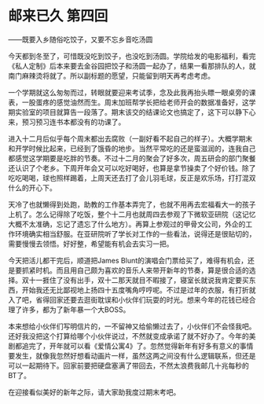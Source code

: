 # 邮来已久 第四回

——既要入乡随俗吃饺子，又要不忘乡音吃汤圆

今天都到冬至了，可惜既没吃到饺子，也没吃到汤圆。学院给发的电影福利，看完《私人定制》后本来要去金谷园把饺子和汤圆一起办了，结果一看那排队的人，就南门麻辣烫将就了。所以副标题的愿望，只能留到明天再考虑考虑。

一个学期就这么匆匆而过，转眼就要迎来考试季，念及此我再抬头瞟一眼桌旁的课表，一股蛋疼的感觉油然而生。周末加班帮学长把给老师开会的数据准备好，这学期实验室的项目就算告一段落了。期末该交的结课论文也搞定了，这下可以静下心来，预习预习连书本都没有的功课了。

进入十二月后似乎每个周末都出去腐败（一副好看不起自己的样子）。大概学期末和开学时候比起来，已经到了饿昏的地步。当然平常吃的还是蛮滋润的，连我自己都感觉这学期要是吃胖的节奏。不过十二月的聚会了好多次，周五研会的部门聚餐还认识了个老乡。下周开年会又可以吃好喝好，也算是拿节操卖了个好价钱。除了吃吃喝喝，球也照样踢着，上周天还去打了会儿羽毛球，反正是欢乐场，打打混双什么的开心下。

天冷了也就懒得到处跑，助教的工作基本弄完了，也就不用再去宏福看大一的孩子上机了。怎么记得除了吃饭，整个十二月也就周四去参观了下微软亚研院（这记忆大概不太准确，忘记了遗忘了什么地方）。再算上参观过的甲骨文公司，外企的工作环境确实相当舒服。在亚研院听了学长对工作的一些看法，说得还是很贴切的，需要慢慢去领悟。好好整，希望能有机会去实习一把。

今天把活儿都干完后，顺道把James Blunt的演唱会门票给买了，难得有机会，还是要抓紧时机。而且用自己颇为喜欢的音乐人来带开新年的节奏，算是很合适的选择。双十一捱住了没有出手，双十二那天就目不暇接了，寝室长就说我肯定要买东西，开始我还无比鄙视地上扬四十五度嘴角哼哼呢。不过是过年的衣服，有打折就入了吧，省得回家还要去逛街耽误和小伙伴们玩耍的时光。想来今年的花钱已经合理了许多，都为了新年暴一个大BOSS。

本来想给小伙伴们写明信片的，一不留神又给偷懒过去了，小伙伴们不会怪我吧。还好我没把这个打算给哪个小伙伴说过，不然就变成承诺了就不好办了。今年的美剧都追完了，开年就可以看《爱情公寓4》了。忽然觉得新年有好多有意义的事情要发生，就像我忽然好想看动画片一样，虽然这两之间没有什么逻辑联系，但还是可以一起期待下。回家前要把硬盘塞满了带回去，不然太浪费我邮几十兆每秒的BT了。

在迎接看似美好的新年之际，请大家助我度过期末考吧。